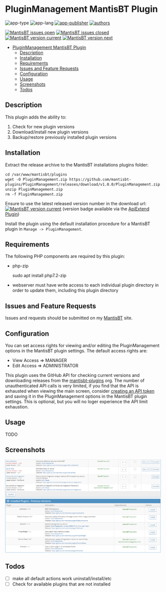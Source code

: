 # PluginManagement MantisBT Plugin

![app-type](https://img.shields.io/badge/category-mantisbt%20plugins%20anti--spam-blue.svg)
![app-lang](https://img.shields.io/badge/language-php-blue.svg)
[![app-publisher](https://img.shields.io/badge/%20%20%F0%9F%93%A6%F0%9F%9A%80-app--publisher-e10000.svg)](https://github.com/spmeesseman/app-publisher)
[![authors](https://img.shields.io/badge/authors-scott%20meesseman-6F02B5.svg?logo=visual%20studio%20code)](https://github.com/spmeesseman)

[![MantisBT issues open](https://app1.spmeesseman.com/projects/plugins/ApiExtend/api/issues/countbadge/PluginManagement/open)](https://app1.spmeesseman.com/projects/set_project.php?project=PluginManagement&make_default=no&ref=bug_report_page.php)
[![MantisBT issues closed](https://app1.spmeesseman.com/projects/plugins/ApiExtend/api/issues/countbadge/PluginManagement/closed)](https://app1.spmeesseman.com/projects/set_project.php?project=PluginManagement&make_default=no&ref=bug_report_page.php)
[![MantisBT version current](https://app1.spmeesseman.com/projects/plugins/ApiExtend/api/versionbadge/PluginManagement/current)](https://app1.spmeesseman.com/projects/set_project.php?project=PluginManagement&make_default=no&ref=plugin.php?page=Releases/releases)
[![MantisBT version next](https://app1.spmeesseman.com/projects/plugins/ApiExtend/api/versionbadge/PluginManagement/next)](https://app1.spmeesseman.com/projects/set_project.php?project=PluginManagement&make_default=no&ref=plugin.php?page=Releases/releases)

- [PluginManagement MantisBT Plugin](#PluginManagement-MantisBT-Plugin)
  - [Description](#Description)
  - [Installation](#Installation)
  - [Requirements](#Requirements)
  - [Issues and Feature Requests](#Issues-and-Feature-Requests)
  - [Configuration](#Configuration)
  - [Usage](#Usage)
  - [Screenshots](#Screenshots)
  - [Todos](#Todos)

## Description

This plugin adds the ability to:

1. Check for new plugin versions
2. Download/install new plugin versions
3. Backup/restore previously installed plugin versions

## Installation

Extract the release archive to the MantisBT installations plugins folder:

    cd /var/www/mantisbt/plugins
    wget -O PluginManagement.zip https://github.com/mantisbt-plugins/PluginManagement/releases/download/v1.0.0/PluginManagement.zip
    unzip PluginManagement.zip
    rm -f PluginManagement.zip

Ensure to use the latest released version number in the download url: [![MantisBT version current](https://app1.spmeesseman.com/projects/plugins/ApiExtend/api/versionbadge/PluginManagement/current)](https://app1.spmeesseman.com/projects) (version badge available via the [ApiExtend Plugin](https://github.com/mantisbt-plugins/ApiExtend))

Install the plugin using the default installation procedure for a MantisBT plugin in `Manage -> PluginManagement`.

## Requirements

The following PHP components are required by this plugin:

- php-zip

    sudo apt install php7.2-zip
- webserver must have write access to each individual plugin directory in order to update them, including this plugin directory

## Issues and Feature Requests

Issues and requests should be submitted on my [MantisBT](https://app1.spmeesseman.com/projects/set_project.php?project=PluginManagement&make_default=no&ref=bug_report_page.php) site.

## Configuration

You can set access rights for viewing and/or editing the PluginManagement options in the MantisBT plugin settings.  The default access rights are:

- View Access => MANAGER
- Edit Access => ADMINISTRATOR

This plugin uses the GitHub API for checking current versions and downloading releases from the [mantisbt-plugins](https://github.com/mantisbt-plugins/) org.  The number of unauthenticated API calls is very limited, if you find that the API is exhausted when viewing the main screen, consider [creating an API token](https://github.com/settings/tokens) and saving it in the PluginManagement options in the MantisBT plugin settings.  This is optional, but you will no loger experience the API limit exhaustion.

## Usage

TODO

## Screenshots

![ss1](res/ss-get-version-buttons.png) 
![ss2](res/previous-versions.png)

## Todos

- [ ] make all default actions work uninstall/install/etc
- [ ] Check for available plugins that are not installed
